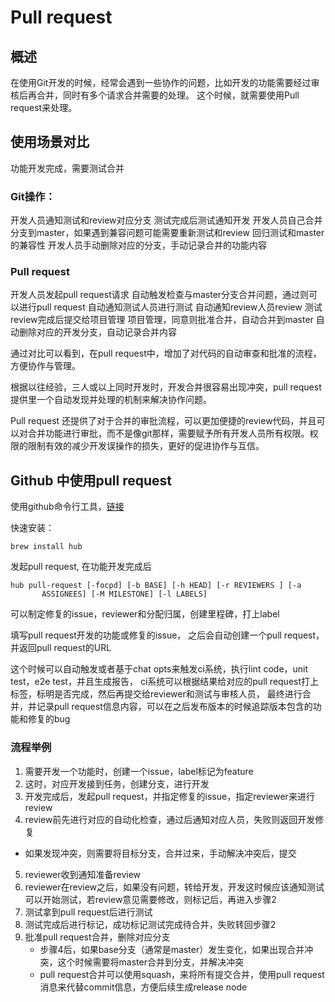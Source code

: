# Pull request

## 概述

在使用Git开发的时候，经常会遇到一些协作的问题，比如开发的功能需要经过审核后再合并，同时有多个请求合并需要的处理。
这个时候，就需要使用Pull request来处理。

## 使用场景对比

功能开发完成，需要测试合并

### Git操作：

开发人员通知测试和review对应分支
测试完成后测试通知开发
开发人员自己合并分支到master，如果遇到兼容问题可能需要重新测试和review
回归测试和master的兼容性
开发人员手动删除对应的分支，手动记录合并的功能内容

### Pull request

开发人员发起pull request请求
自动触发检查与master分支合并问题，通过则可以进行pull request
自动通知测试人员进行测试
自动通知review人员review
测试review完成后提交给项目管理
项目管理，同意则批准合并，自动合并到master
自动删除对应的开发分支，自动记录合并内容


通过对比可以看到，在pull request中，增加了对代码的自动审查和批准的流程，方便协作与管理。

根据以往经验，三人或以上同时开发时，开发合并很容易出现冲突，pull request提供里一个自动发现并处理的机制来解决协作问题。

Pull request 还提供了对于合并的审批流程，可以更加便捷的review代码，并且可以对合并功能进行审批，而不是像git那样，需要赋予所有开发人员所有权限。权限的限制有效的减少开发误操作的损失，更好的促进协作与互信。



## Github 中使用pull request

使用github命令行工具，[链接](https://hub.github.com/)

快速安装：

```
brew install hub
```

发起pull request, 在功能开发完成后

```
hub pull-request [-focpd] [-b BASE] [-h HEAD] [-r REVIEWERS ] [-a
       ASSIGNEES] [-M MILESTONE] [-l LABELS]
```

可以制定修复的issue，reviewer和分配归属，创建里程碑，打上label

填写pull request开发的功能或修复的issue，
之后会自动创建一个pull request，并返回pull request的URL

这个时候可以自动触发或者基于chat opts来触发ci系统，执行lint code，unit test，e2e test，并且生成报告，
ci系统可以根据结果给对应的pull request打上标签，标明是否完成，然后再提交给reviewer和测试与审核人员，
最终进行合并，并记录pull request信息内容，可以在之后发布版本的时候追踪版本包含的功能和修复的bug


### 流程举例

1. 需要开发一个功能时，创建一个issue，label标记为feature
2. 这时，对应开发接到任务，创建分支，进行开发
3. 开发完成后，发起pull request，并指定修复的issue，指定reviewer来进行review
4. review前先进行对应的自动化检查，通过后通知对应人员，失败则返回开发修复
  * 如果发现冲突，则需要将目标分支，合并过来，手动解决冲突后，提交
5. reviewer收到通知准备review
6. reviewer在review之后，如果没有问题，转给开发，开发这时候应该通知测试可以开始测试，若review意见需要修改，则标记后，再进入步骤2
7. 测试拿到pull request后进行测试
8. 测试完成后进行标记，成功标记测试完成待合并，失败转回步骤2
9. 批准pull request合并，删除对应分支
   * 步骤4后，如果base分支（通常是master）发生变化，如果出现合并冲突，这个时候需要将master合并到分支，并解决冲突
   * pull request合并可以使用squash，来将所有提交合并，使用pull request消息来代替commit信息，方便后续生成release node
